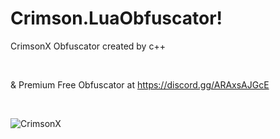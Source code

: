 # Crimson.LuaObfuscator!
CrimsonX Obfuscator created by c++

<br/>

& Premium Free Obfuscator at https://discord.gg/ARAxsAJGcE

<br/>

![CrimsonX](https://user-images.githubusercontent.com/109739122/184350226-0dfd0600-2ce3-45f4-b16f-067fd2951b73.png)
